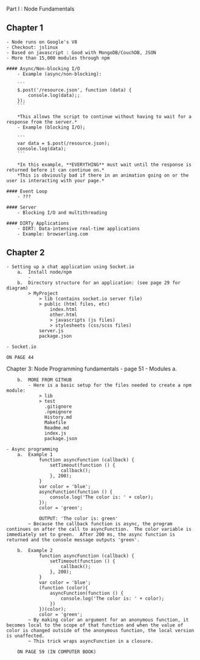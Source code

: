 Part I : Node Fundamentals

## Chapter 1
	- Node runs on Google's V8
	- Checkout: jslinux
	- Based on javascript : Good with MongoDB/CouchDB, JSON
	- More than 15,000 modules through npm

	#### Async/Non-blocking I/O
		- Example (async/non-blocking):

		```
		$.post('/resource.json', function (data) {
			console.log(data);;
		});
		```

		*This allows the script to continue without having to wait for a response from the server.*
		- Example (blocking I/O);

		```
		var data = $.post(/resource.json);
		console.log(data);
		```

		*In this example, **EVERYTHING** must wait until the response is returned before it can continue on.*
		*This is obviously bad if there in an animation going on or the user is interacting with your page.*

	#### Event Loop
		- ???

	#### Server
		- Blocking I/O and multithreading

	#### DIRTy Applications
		- DIRT: Data-intensive real-time applications
		- Example: browserling.com



## Chapter 2
	- Setting up a chat application using Socket.io
		a.  Install node/npm
			-  
		b.  Directory structure for an application: (see page 29 for diagram)
			> MyProject
				> lib (contains socket.io server file)
				> public (html files, etc)
					index.html
					other.html
					> javascripts (js files)
					> stylesheets (css/scss files)
				server.js
				package.json

	- Socket.io

	ON PAGE 44

Chapter 3: Node Programming fundamentals - page 51
	- Modules
		a.

		b.  MORE FROM GITHUB
			- Here is a basic setup for the files needed to create a npm module:
				> lib
				> test
				  .gitignore
				  .npmignore
				  History.md
				  Makefile
				  Readme.md
				  index.js
				  package.json

	- Async programming
		a.  Example 1
				function asyncFunction (callback) {
					setTimeout(function () {
						callback();
					}, 200);
				}
				var color = 'blue';
				asyncFunction(function () {
					console.log('The color is: ' + color);
				});
				color = 'green';

				OUTPUT: 'The color is: green'
			~ Because the callback function is async, the program continues on after the call to asyncFunction.  The color variable is immediately set to green.  After 200 ms, the async function is returned and the console message outputs 'green'.

		b.  Example 2
				function asyncFunction (callback) {
					setTimeout(function () {
						callback();
					}, 200);
				}
				var color = 'blue';
				(function (color){
					asyncFunction(function () {
						console.log('The color is: ' + color);
					})
				})(color);
				color = 'green';
			~ By making color an argument for an anonymous function, it becomes local to the scope of that function and when the value of color is changed outside of the anonymous function, the local version is unaffected.
			~ This trick wraps asyncFunction in a closure.

		ON PAGE 59 (IN COMPUTER BOOK)





